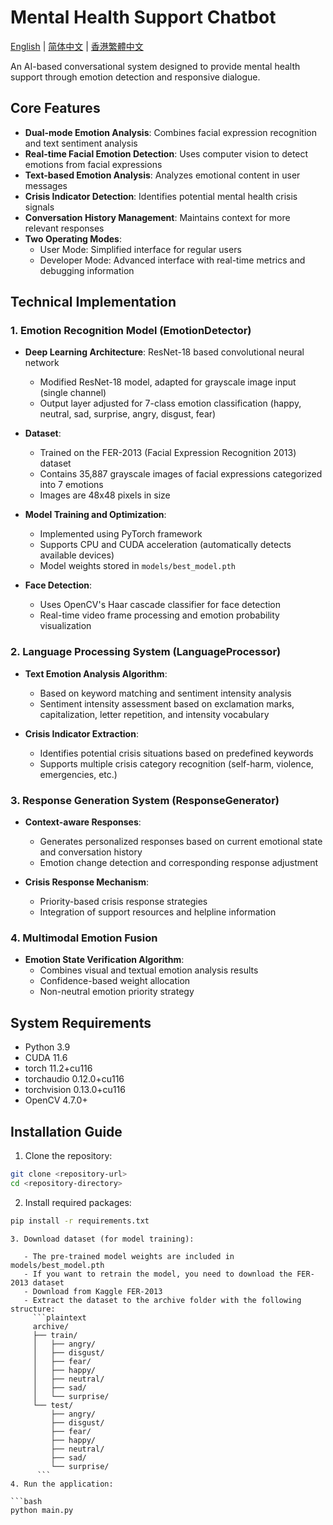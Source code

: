 # Mental Health Support Chatbot

[English](README.md) | [简体中文](README_zh_CN.md) | [香港繁體中文](README_zh_HK.md)

An AI-based conversational system designed to provide mental health support through emotion detection and responsive dialogue.

## Core Features

- **Dual-mode Emotion Analysis**: Combines facial expression recognition and text sentiment analysis
- **Real-time Facial Emotion Detection**: Uses computer vision to detect emotions from facial expressions
- **Text-based Emotion Analysis**: Analyzes emotional content in user messages
- **Crisis Indicator Detection**: Identifies potential mental health crisis signals
- **Conversation History Management**: Maintains context for more relevant responses
- **Two Operating Modes**:
  - User Mode: Simplified interface for regular users
  - Developer Mode: Advanced interface with real-time metrics and debugging information

## Technical Implementation

### 1. Emotion Recognition Model (EmotionDetector)

- **Deep Learning Architecture**: ResNet-18 based convolutional neural network
  - Modified ResNet-18 model, adapted for grayscale image input (single channel)
  - Output layer adjusted for 7-class emotion classification (happy, neutral, sad, surprise, angry, disgust, fear)
  
- **Dataset**: 
  - Trained on the FER-2013 (Facial Expression Recognition 2013) dataset
  - Contains 35,887 grayscale images of facial expressions categorized into 7 emotions
  - Images are 48x48 pixels in size

- **Model Training and Optimization**:
  - Implemented using PyTorch framework
  - Supports CPU and CUDA acceleration (automatically detects available devices)
  - Model weights stored in `models/best_model.pth`

- **Face Detection**:
  - Uses OpenCV's Haar cascade classifier for face detection
  - Real-time video frame processing and emotion probability visualization

### 2. Language Processing System (LanguageProcessor)

- **Text Emotion Analysis Algorithm**:
  - Based on keyword matching and sentiment intensity analysis
  - Sentiment intensity assessment based on exclamation marks, capitalization, letter repetition, and intensity vocabulary
  
- **Crisis Indicator Extraction**:
  - Identifies potential crisis situations based on predefined keywords
  - Supports multiple crisis category recognition (self-harm, violence, emergencies, etc.)

### 3. Response Generation System (ResponseGenerator)

- **Context-aware Responses**:
  - Generates personalized responses based on current emotional state and conversation history
  - Emotion change detection and corresponding response adjustment
  
- **Crisis Response Mechanism**:
  - Priority-based crisis response strategies
  - Integration of support resources and helpline information

### 4. Multimodal Emotion Fusion

- **Emotion State Verification Algorithm**:
  - Combines visual and textual emotion analysis results
  - Confidence-based weight allocation
  - Non-neutral emotion priority strategy

## System Requirements

- Python 3.9
- CUDA 11.6
- torch 11.2+cu116
- torchaudio 0.12.0+cu116
- torchvision 0.13.0+cu116
- OpenCV 4.7.0+

## Installation Guide

1. Clone the repository:
```bash
git clone <repository-url>
cd <repository-directory>
```
2. Install required packages:
```bash
pip install -r requirements.txt
 ```
```
3. Download dataset (for model training):
   
   - The pre-trained model weights are included in models/best_model.pth
   - If you want to retrain the model, you need to download the FER-2013 dataset
   - Download from Kaggle FER-2013
   - Extract the dataset to the archive folder with the following structure:
     ```plaintext
     archive/
     ├── train/
     │   ├── angry/
     │   ├── disgust/
     │   ├── fear/
     │   ├── happy/
     │   ├── neutral/
     │   ├── sad/
     │   └── surprise/
     └── test/
         ├── angry/
         ├── disgust/
         ├── fear/
         ├── happy/
         ├── neutral/
         ├── sad/
         └── surprise/
      ```
4. Run the application:

```bash
python main.py
 ```